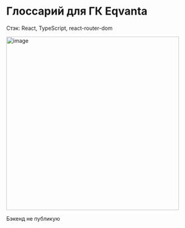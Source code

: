 # Глоссарий для ГК Eqvanta

Стэк:
React, TypeScript, react-router-dom

<img width="455" alt="image" src="https://github.com/MaxClawrenz/eqvanta_dictionary/assets/142581038/0fa74c88-f1cc-4056-b88f-e1df3fa53537">


Бэкенд не публикую
